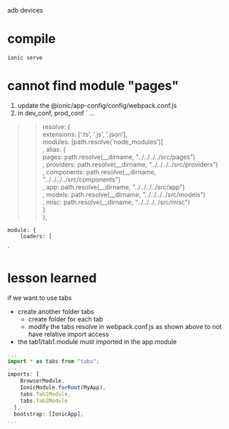 adb devices

# compile
`ionic serve`

# cannot find module "pages"
1. update the @ionic/app-config/config/webpack.conf.js
2. in dev_conf, prod_conf
`
...  
>>	resolve: {  
		extensions: ['.ts', '.js', '.json'],  
		modules: [path.resolve('node_modules')]  
		, alias: {  
			pages: path.resolve(__dirname, "../../../../src/pages")  
			, providers: path.resolve(__dirname, "../../../../src/providers")  
			, components: path.resolve(__dirname, "../../../../src/components")  
			, app: path.resolve(__dirname, "../../../../src/app")  
			, models: path.resolve(__dirname, "../../../../src/models")  
			, misc: path.resolve(__dirname, "../../../../src/misc")  
		}  
	},  
  
	module: {  
		loaders: [  
`  
# lesson learned
if we want to use tabs

* create another folder tabs
	* create folder for each tab
	* modify the tabs resolve in webpack.conf.js as shown above to not have relative import access
* the tab1/tab1.module must imported in the app.module
```javascript
...
import * as tabs from "tabs";
...
imports: [
    BrowserModule,
	IonicModule.forRoot(MyApp),
	tabs.Tab1Module,
	tabs.Tab2Module
  ],
  bootstrap: [IonicApp],
...
```